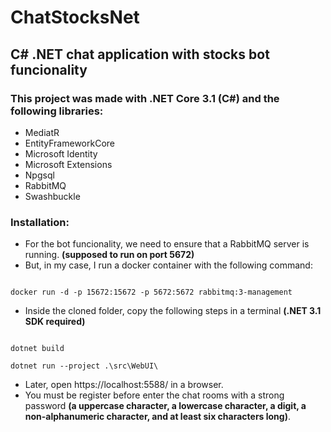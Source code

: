 # ChatStocksNet
## C# .NET chat application with stocks bot funcionality

### This project was made with .NET Core 3.1 (C#) and the following libraries:

- MediatR
- EntityFrameworkCore
- Microsoft Identity
- Microsoft Extensions
- Npgsql
- RabbitMQ
- Swashbuckle

### Installation:

- For the bot funcionality, we need to ensure that a RabbitMQ server is running. **(supposed to run on port 5672)** 
- But, in my case, I run a docker container with the following command:

```

docker run -d -p 15672:15672 -p 5672:5672 rabbitmq:3-management

```

- Inside the cloned folder, copy the following steps in a terminal **(.NET 3.1 SDK required)**

```

dotnet build

dotnet run --project .\src\WebUI\

```

- Later, open https://localhost:5588/ in a browser.
- You must be register before enter the chat rooms with a strong password **(a uppercase character, a lowercase character, a digit, a non-alphanumeric character, and at least six characters long)**.
